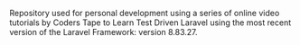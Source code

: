 Repository used for personal development using a series of online video tutorials by Coders Tape to Learn Test Driven Laravel using the most recent version of the Laravel Framework: version 8.83.27.
